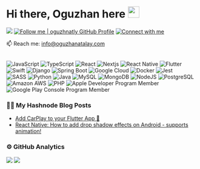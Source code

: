 <h1>Hi there, Oguzhan here <img src="assets/hi.gif" width="30px"></h1>
<p>
  <img src="https://komarev.com/ghpvc/?username=oguzhnatly&style=flat-square" />
  <a target="_blank" href="https://github.com/oguzhnatly"><img alt="Follow me | oguzhnatly GitHub Profile" src="https://img.shields.io/github/followers/oguzhnatly?label=Follow&style=flat-square"></a>
  <!--<a target="_blank" href="mailto:info@oguzhanatalay.com"><img alt="Send me an email" src="https://img.shields.io/badge/Email-c14438.svg?&style=flat-square&logo=gmail&logoColor=white"></a>-->
  <a target="_blank" href="https://www.linkedin.com/in/oguzhanatalay/"><img alt="Connect with me" src="https://img.shields.io/badge/LinkedIn-blue.svg?&style=flat-square&logo=linkedin&logoColor=white"></a>
</p>
📫 Reach me: <a href="mailto:info@oguzhanatalay.com">info@oguzhanatalay.com</a>
<br>
<!--<h3>🚀 Some of the Languages and Tools</h3>-->
<br>

![JavaScript](https://img.shields.io/badge/javascript-%23F7DF1E.svg?&style=for-the-badge&logo=javascript&logoColor=white)
![TypeScript](https://img.shields.io/badge/typescript-%23007ACC.svg?style=for-the-badge&logo=typescript&logoColor=white)
![React](https://img.shields.io/badge/react-%2320232A.svg?&style=for-the-badge&logo=react&logoColor=%2361DAFB)
![Nextjs](https://img.shields.io/badge/next.js-000000?style=for-the-badge&logo=nextdotjs&logoColor=white)
![React Native](https://img.shields.io/badge/react%20native-%2320232A.svg?&style=for-the-badge&logo=react&logoColor=%2361DAFB)
![Flutter](https://img.shields.io/badge/Flutter-%2302569B.svg?style=for-the-badge&logo=Flutter&logoColor=white)
<br>
![Swift](https://img.shields.io/badge/swift-%23f55b00.svg?&style=for-the-badge&logo=swift&logoColor=white)
![Django](https://img.shields.io/badge/Django-092E20?style=for-the-badge&logo=django&logoColor=white)
![Spring Boot](https://img.shields.io/badge/springboot-%236DB33F.svg?style=for-the-badge&logo=springboot&logoColor=white)
![Google Cloud](https://img.shields.io/badge/google%20cloud-%234285F4.svg?&style=for-the-badge&logo=google%20cloud&logoColor=white)
![Docker](https://img.shields.io/badge/docker-%230db7ed.svg?style=for-the-badge&logo=docker&logoColor=white)
![Jest](https://img.shields.io/badge/-jest-%23C21325?style=for-the-badge&logo=jest&logoColor=white)
<br>
![SASS](https://img.shields.io/badge/SASS-hotpink.svg?style=for-the-badge&logo=SASS&logoColor=white)
![Python](https://img.shields.io/badge/Python-2b5b84?style=for-the-badge&logo=python&logoColor=white)
![Java](https://img.shields.io/badge/java-%23ED8B00.svg?style=for-the-badge&logo=java&logoColor=white)
![MySQL](https://img.shields.io/badge/mysql-%2300f.svg?style=for-the-badge&logo=mysql&logoColor=white)
![MongoDB](https://img.shields.io/badge/mongodb-%2347A248.svg?&style=for-the-badge&logo=mongodb&logoColor=white)
![NodeJS](https://img.shields.io/badge/node.js-6DA55F?style=for-the-badge&logo=node.js&logoColor=white)
![PostgreSQL](https://img.shields.io/badge/postgresql-%23336791.svg?&style=for-the-badge&logo=postgresql&logoColor=white)
<br>
![Amazon AWS](https://img.shields.io/badge/Amazon_AWS-FF9900?style=for-the-badge&logo=amazon&logoColor=white)
![PHP](https://img.shields.io/badge/php-%23777BB4.svg?&style=for-the-badge&logo=php&logoColor=white)
![Apple Developer Program Member](https://img.shields.io/badge/Apple_Developer-0D96F6?style=for-the-badge&logo=app-store&logoColor=white)
![Google Play Console Program Member](https://img.shields.io/badge/Play_Console_Developer-414141?style=for-the-badge&logo=google-play&logoColor=white)
<br>

<h3>✍🏻 My Hashnode Blog Posts</h3>

<!-- HASHNODE:START -->
- [Add CarPlay to your Flutter App 🚗](https://blog.oguzhanatalay.com/add-carplay-to-your-flutter-app)
- [React Native: How to add drop shadow effects on Android - supports animation!](https://blog.oguzhanatalay.com/react-native-how-to-add-drop-shadow-effects-on-android-supports-animation)
<!-- HASHNODE:END -->

<h3>⚙️ GitHub Analytics</h3>
<p>
  <img src="https://github-readme-stats.vercel.app/api?username=oguzhnatly&show_icons=true&theme=gotham&hide_border=1&count_private=true" />
  <!--<img src="https://github-readme-stats.vercel.app/api/top-langs/?username=oguzhnatly&layout=compact&theme=gotham&hide_border=1" />
  <img src="https://github-readme-streak-stats.herokuapp.com/?user=oguzhnatly&theme=gotham&hide_border=true&date_format=M%20j%5B%2C%20Y%5D&fire=DD2727" />-->
  <img src="https://github-profile-trophy.vercel.app/?username=oguzhnatly&theme=darkhub&no-bg=true&no-frame=true&row=1&column=6" />
</p>
